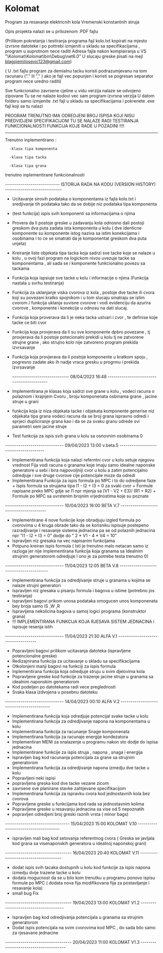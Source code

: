 # Kolomat

Program za resavanje elektricnih kola Vremenski konstantnih struja

Opis projekta nalazi se u prilozenom .PDF fajlu

(Prilikom pokretanja i testiranja programa fajl kolo.txt kopirati na mjesto izvrsne datoteke i 
 po pottrebi izmjeniti u skladu sa specifikacijama , program u suprotnom nece raditi
 Adresa fajla nakon komplairanja u VS "\Kolomat\Kolomat\bin\Debug\net6.0"
 U slucaju greske pisati na mejl blagojemilosevic123@gmail.com)

 ( U .txt fajlu program za demialnu tacku koristi podrazumjevanu na tom racunaru ("." ili "," ) 
    ako je fajl vec popunjen i koristi se pogresan separator program nece uredno raditi)

 Sve funkcionalno zavrsene cjeline u vidu verzija nalaze se odvojeno zipovane
 Tu se ne nalaze kodovi vec sam program izvrsna verzija 
 U datom folderu samo izmjenite .txt fajl u skladu sa specifikacijama i pokrenete .exe fajl koji se tu nalazi

  PROGRAM TRENUTNO IMA ODREDJENI BROJ ISPISA KOJI NISU PREDVIDJENI SPECIFIKACIJOM TU SE 
  NALAZE RADI TESTIRANJA FUNKCIONALNOSTI FUNKCIJA KOJE RADE U POZADINI !!!!

 ------------------------------------------------------------------------------------------------

Trenutno inplementirano :

      -klasa tipa komponenta
 
      -klasa tipa tacka 

      -klasa tipa grana

trenutno inplementirane funkcionalnosti

---------------------------- ISTORIJA RADA NA KODU (VERSION HISTORY) -----------------------------

-  Ucitavanje sirovih podataka o komponentama iz fajla kolo.txt i sredjivanje tih podataka
   tako da se dobije niz podataka tipa komponenta
-  (test funkcija) ispis svih komponenti sa informacijama o njima
-  Provera da li postoje greske u zadavanju kola odnosno dali postoji greskom dva puta zadata
   ista komponenta u kolu ( dve identicne komponente su komponente istog naziva sa istim konekcijama
   i osobinama i to ce se smatrati da je komponentat greskom dva puta unjeta)
-  Kreiranje liste objekata tipa tacka koja sadrzi sve tacke koje se nalaze u kolu ,
   u ovoj fazi program na logickom nivou uvezuje tacke sa komponentama , ali sada
   se i komponente funkcionalno povezu sa tackama
-  Funkcija koja ispsiuje sve tacke u kolu i informacije o njima (Funkcija nastala u svrhu testiranja)
-  Funkcija za uklanjanje viska cvorova iz kola , postoje dve tacke ili cvora koji su povezani
   kratko spojnikom i u tom slucaju smatraju se istim cvorom / funkcija uklanja suvisne cvorove
   i vodi evidenciju da azurira cvorove , komponente i konekcije u odnosu na dati slucaj.
-  Funkcija koja proverava da li je neka tacka ustvari i cvor ,  te definise koje tacke ce biti cvor
-  Funkcija koja provjerava da li su sve komponente dpbro povezane , tj provjerava da li 
   postoje potecionalni prekidi u kolu tj ne zatvorene strujne grane , ako strujno kolo nije zatvoreno
   program prekida izvrsavanje
-  Funkcija koja provjerava da li postoje komponente u kratkom spoju , pogresno zadate ako ih 
   nadje vraca gresku u progrmu i prekida izvrsavanje

   ----------------------------- 08/04/2023   16:48 -------------------------------------------

-  Implementirana je klasas koja sadrzi sve grane u kolu , vodeci racuna o polaznom i krajnjem 
   Cvoru , broju komponenata osbinama grane , jacine struje u grani
-  funkcija koja iz niza objekata tacke i objekata komponente generise niz objekata tipa grana
   vodeci racuna da se broj grana ispravno odredi i sprjeci dupliciranje grana kao i da se za svaku granu
   odrede svi parametri sem jacine struje 
-  Test funkcija za ispis svih grana u kolu  sa osnovnim osobinama 0

------------------------------ 09/04/2023 13:00 v.beta.5 ---------------------------------------

-  Implementirana funkcija koja nalazi referntni cvor u kolu setuje njegovu vrednost
    Fija vodi racuna o granama koje imaju samo idealne naponske generatore u sebi i 
    bira najpovoljniji cvor u kolu a zatim potencijalno odredjuje i sve druge cvorove
    cije potencijale moze da odredi
-  Implementirana Funkcija za ispis formula po MPC i to do odredjene faze 
        + Ispis formula sa strujama tipa I1 - I2 + I3 = 0 za svaki cvor
        + Formule napisane preko MPC gdje se I1 npr mjenja sa (V1 - V2 + E3)/ (R1 + R2)
        + Formule po MPC sa uvrstenim brojnim vrjednostima koje su poznate

------------------------------ 10/04/2023 16:00 BETA V.7 ----------------------------------------

-  Implementirane 4 nove funkcije koje obradjuju izgled formula po cvorovima u 4 kruga obrade
   tako da se korisniku ispisuje postepeno razradjivanje i resavanje sistema jednacina
   pa se od polaznih jednacina npr "I1 - I2 + I3 = 0" dodje do " 2 * V1 - 4 * V4 = 10"
-  Ispravljen niz gresaka na vec napisanim funkcijama 
-  Potpuno kreiran ispis formula ( Isti je trenutno malo netacan samo iz razloga jer nije implementirana
                                   funkcija koja granama sa Idealnim strujnim generatorom odredjuje I
                                    ono je za potrebe testa trenutno 0)

------------------------------ 11/04/2023 12:05 BETA V.8 -----------------------------------------

- Implementirana funkcija za odredjivanje struje u granama u kojima se nalaze strujni generatori
- Ispravljen niz gresaka u pisanju formula i bagova u istime (potrebno jos testiranja)
- Ispravljeni bagovi prikom unosa podataka omogucen unos komponenata bey broja samo IS ,W ,R
- Ispravljena nekolicina bagova u samoj logici programa (konstruktor grana)
- !!! IMPLEMENTIRANA FUNKCIJA KOJA RJESAVA SISTEM JEDNACINA i ispisuje resenja istih

------------------------------ 11/04/2023 21:30 ALFA V.1 ------------------------------------

- Popravljeni bagovi prilikom ucitavanja datoteka (ispravljene potencionalne greske)
- Redizajnirana funkcija za ucitavanje u skladu sa specifikacijama
- Otkolonjeni manji bagovi na funkciji za ispis formula
- Inplementirana funkcija koja odredjuje struju u svim djelovima kola 
- Popravljene greske kod funkcije za trazenje jacine struje u granama sa idealnim naponskim generatorom
- Kod podeljen po datotekama radi vece preglednosti
- Svaka klasa izdvojena u posebnu datoteku

------------------------------ 14/04/2023 00:10 ALFA V.2 ------------------------------------------

- Implementirana funkcija koja odredjuje potencijal svake tacke u kolu
- Implementirana funkcija za odredjivanje napona na komponentama u kolu
- Implementirana funkcija za racunanje Snage komponenata
- Implementirana funkcija za racunaje energije kondezatora
- Implementiran MENI za snalazenje u programu nakon sto dodje do ispisa jednacina
- Implementirane funkcije za ispis struja , napona , snaga i energija
- Ispravljen bag kod racunanja potencijala za grane sa strujnim generatorom
- Implementirana funkcija za odredjivanje napona izmedju dve tacke u kolu
- Popravljeni neki ispisi
- popravljena greska kod dve tacke vezane zicom
- zavrsene sve planirane stavke zahtjevane specifikacijom
- Implementirana funkcija za ispravku cvora kod jednostavnih kola bez cvorova
- Popravljene greske u funkcijama kod rada sa jednostavnim kolima
- Popravljene greske u resavanju jednacina sa vise od 5 nepoznatih
- popravljen odredjeni broj greski raznih vrsta ( minor bags)

---------------------------------  15/04/2023 15:00 KOLOMAT V.10  --------------------------------------

- ispravljen mali bag kod setovanja referentnog cvora ( Greska se javljala kod grana sa 
                                              visenaponskih generatora u idealnoj naponskoj grani)

----------------------------------  16/04/2023 20:40 KOLOMAT V.11  --------------------------------------

- dodat ispis svih tacaka dostupnih u kolu kod funkcije za ispis napona 
  izmedju dvije trazene tacke u kolu
- dodata mogucnost da se u bilo kom trenutku u programu ponovo ispisu
  formule po MPC ( dodata nova fija modifikovana fija za postavljanje i resavanje kola)
- small bug Fix

----------------------------------  19/04/2023 13:00 KOLOMAT V1.2  --------------------------------------

- Ispravljen bag kod odredjivanja potencijala u granama sa strujnim generatorom 
- Dodat ispis potencijala na svim cvorovima kod MPC , do sada bilo samo za rjesavane jednacine

----------------------------------  20/04/2023 11:00 KOLOMAT V1.3  ---------------------------------------